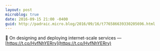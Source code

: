 ```yaml
---
layout: post
microblog: true
date: 2016-09-15 21:00 -0400
guid: http://padraic.micro.blog/2016/09/16/t776586639330205696.html
---
```

🔗 On designing and deploying internet-scale services — [https://t.co/HvfNhYERrv](https://t.co/HvfNhYERrv)
